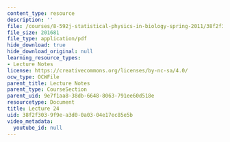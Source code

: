 ```yaml
---
content_type: resource
description: ''
file: /courses/8-592j-statistical-physics-in-biology-spring-2011/38f2f3039f9ea3d00a0304e17ec85e5b_MIT8_592JS11_lec24.pdf
file_size: 201681
file_type: application/pdf
hide_download: true
hide_download_original: null
learning_resource_types:
- Lecture Notes
license: https://creativecommons.org/licenses/by-nc-sa/4.0/
ocw_type: OCWFile
parent_title: Lecture Notes
parent_type: CourseSection
parent_uid: 9e7f1aa8-38db-6648-8063-791ee60d518e
resourcetype: Document
title: Lecture 24
uid: 38f2f303-9f9e-a3d0-0a03-04e17ec85e5b
video_metadata:
  youtube_id: null
---
```

